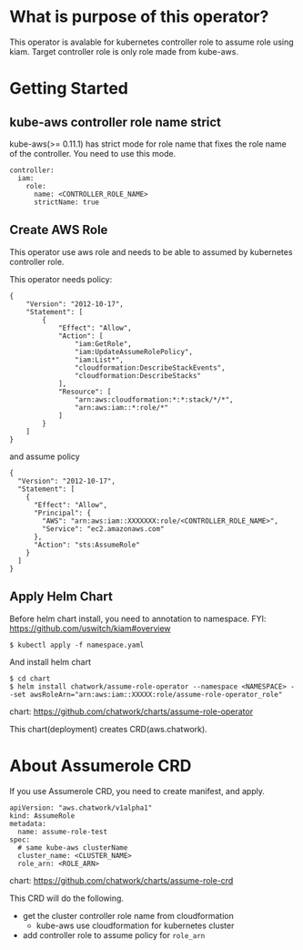 # What is purpose of this operator?

This operator is avalable for kubernetes controller role to assume role using kiam.
Target controller role is only role made from kube-aws.


# Getting Started

## kube-aws controller role name strict

kube-aws(>= 0.11.1) has strict mode for role name that fixes the role name of the controller.
You need to use this mode.

```
controller:
  iam:
    role:
      name: <CONTROLLER_ROLE_NAME>
      strictName: true
```

## Create AWS Role

This operator use aws role and needs to be able to assumed by kubernetes controller role.

This operator needs policy:
```
{
    "Version": "2012-10-17",
    "Statement": [
        {
            "Effect": "Allow",
            "Action": [
                "iam:GetRole",
                "iam:UpdateAssumeRolePolicy",
                "iam:List*",
                "cloudformation:DescribeStackEvents",
                "cloudformation:DescribeStacks"
            ],
            "Resource": [
                "arn:aws:cloudformation:*:*:stack/*/*",
                "arn:aws:iam::*:role/*"
            ]
        }
    ]
}
```

and assume policy
```
{
  "Version": "2012-10-17",
  "Statement": [
    {
      "Effect": "Allow",
      "Principal": {
        "AWS": "arn:aws:iam::XXXXXXX:role/<CONTROLLER_ROLE_NAME>",
        "Service": "ec2.amazonaws.com"
      },
      "Action": "sts:AssumeRole"
    }
  ]
}
```

## Apply Helm Chart

Before helm chart install, you need to annotation to namespace.
FYI: https://github.com/uswitch/kiam#overview

```
$ kubectl apply -f namespace.yaml
```

And install helm chart
```
$ cd chart
$ helm install chatwork/assume-role-operator --namespace <NAMESPACE> --set awsRoleArn="arn:aws:iam::XXXXX:role/assume-role-operator_role"
```

chart: https://github.com/chatwork/charts/assume-role-operator

This chart(deployment) creates CRD(aws.chatwork).

# About Assumerole CRD

If you use Assumerole CRD, you need to create manifest, and apply.

```
apiVersion: "aws.chatwork/v1alpha1"
kind: AssumeRole
metadata:
  name: assume-role-test
spec:
  # same kube-aws clusterName
  cluster_name: <CLUSTER_NAME>
  role_arn: <ROLE_ARN>
```

chart: https://github.com/chatwork/charts/assume-role-crd

This CRD will do the following.
- get the cluster controller role name from cloudformation
  - kube-aws use cloudformation for kubernetes cluster
- add controller role to assume policy for ```role_arn```
